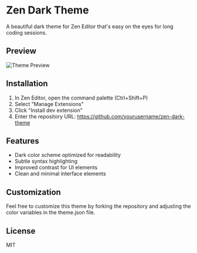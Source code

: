 # Zen Dark Theme

A beautiful dark theme for Zen Editor that's easy on the eyes for long coding sessions.

## Preview

![Theme Preview](preview.png)

## Installation

1. In Zen Editor, open the command palette (Ctrl+Shift+P)
2. Select "Manage Extensions"
3. Click "Install dev extension"
4. Enter the repository URL: https://github.com/yourusername/zen-dark-theme

## Features

- Dark color scheme optimized for readability
- Subtle syntax highlighting
- Improved contrast for UI elements
- Clean and minimal interface elements

## Customization

Feel free to customize this theme by forking the repository and adjusting the color variables in the theme.json file.

## License

MIT

